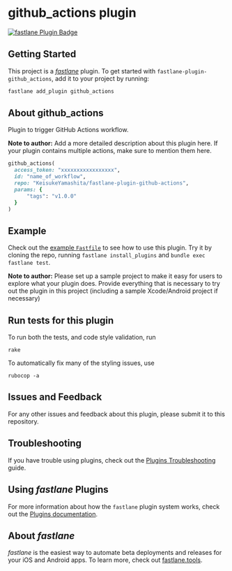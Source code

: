 # github_actions plugin

[![fastlane Plugin Badge](https://rawcdn.githack.com/fastlane/fastlane/master/fastlane/assets/plugin-badge.svg)](https://rubygems.org/gems/fastlane-plugin-github_actions)

## Getting Started

This project is a [_fastlane_](https://github.com/fastlane/fastlane) plugin. To get started with `fastlane-plugin-github_actions`, add it to your project by running:

```bash
fastlane add_plugin github_actions
```

## About github_actions

Plugin to trigger GitHub Actions workflow.

**Note to author:** Add a more detailed description about this plugin here. If your plugin contains multiple actions, make sure to mention them here.

```ruby
github_actions(
  access_token: "xxxxxxxxxxxxxxxxx",
  id: "name_of_workflow",
  repo: "KeisukeYamashita/fastlane-plugin-github-actions",
  params: {
      "tags": "v1.0.0"
  }
)
```

## Example

Check out the [example `Fastfile`](fastlane/Fastfile) to see how to use this plugin. Try it by cloning the repo, running `fastlane install_plugins` and `bundle exec fastlane test`.

**Note to author:** Please set up a sample project to make it easy for users to explore what your plugin does. Provide everything that is necessary to try out the plugin in this project (including a sample Xcode/Android project if necessary)

## Run tests for this plugin

To run both the tests, and code style validation, run

```
rake
```

To automatically fix many of the styling issues, use
```
rubocop -a
```

## Issues and Feedback

For any other issues and feedback about this plugin, please submit it to this repository.

## Troubleshooting

If you have trouble using plugins, check out the [Plugins Troubleshooting](https://docs.fastlane.tools/plugins/plugins-troubleshooting/) guide.

## Using _fastlane_ Plugins

For more information about how the `fastlane` plugin system works, check out the [Plugins documentation](https://docs.fastlane.tools/plugins/create-plugin/).

## About _fastlane_

_fastlane_ is the easiest way to automate beta deployments and releases for your iOS and Android apps. To learn more, check out [fastlane.tools](https://fastlane.tools).
